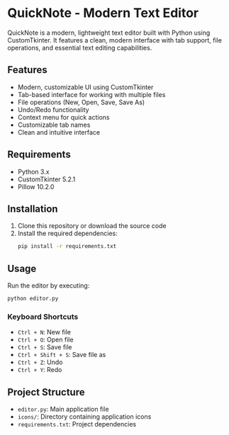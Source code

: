 # QuickNote - Modern Text Editor

QuickNote is a modern, lightweight text editor built with Python using CustomTkinter. It features a clean, modern interface with tab support, file operations, and essential text editing capabilities.

## Features

- Modern, customizable UI using CustomTkinter
- Tab-based interface for working with multiple files
- File operations (New, Open, Save, Save As)
- Undo/Redo functionality
- Context menu for quick actions
- Customizable tab names
- Clean and intuitive interface

## Requirements

- Python 3.x
- CustomTkinter 5.2.1
- Pillow 10.2.0

## Installation

1. Clone this repository or download the source code
2. Install the required dependencies:
   ```bash
   pip install -r requirements.txt
   ```

## Usage

Run the editor by executing:
```bash
python editor.py
```

### Keyboard Shortcuts

- `Ctrl + N`: New file
- `Ctrl + O`: Open file
- `Ctrl + S`: Save file
- `Ctrl + Shift + S`: Save file as
- `Ctrl + Z`: Undo
- `Ctrl + Y`: Redo

## Project Structure

- `editor.py`: Main application file
- `icons/`: Directory containing application icons
- `requirements.txt`: Project dependencies
